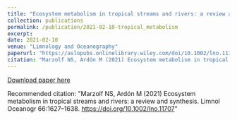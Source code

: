 ```yaml
---
title: "Ecosystem metabolism in tropical streams and rivers: a review and synthesis"
collection: publications
permalink: /publication/2021-02-10-tropical_metabolism
excerpt: 
date: 2021-02-10
venue: "Limnology and Oceanography"
paperurl: "https://aslopubs.onlinelibrary.wiley.com/doi/10.1002/lno.11707"
citation: "Marzolf NS, Ardón M (2021) Ecosystem metabolism in tropical streams and rivers: a review and synthesis. Limnol Oceanogr 66:1627–1638. https://doi.org/10.1002/lno.11707"
--- 
```


[Download paper here](http://nmarzolf91.github.io/files/Marzolf_and_Ardón_2021_fixed.pdf)

Recommended citation: "Marzolf NS, Ardón M (2021) Ecosystem metabolism in tropical streams and rivers: a review and synthesis. Limnol Oceanogr 66:1627–1638. https://doi.org/10.1002/lno.11707"

